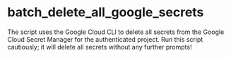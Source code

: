 # batch_delete_all_google_secrets
The script uses the Google Cloud CLI to delete all secrets from the Google Cloud Secret Manager for the authenticated project. Run this script cautiously; it will delete all secrets without any further prompts!
